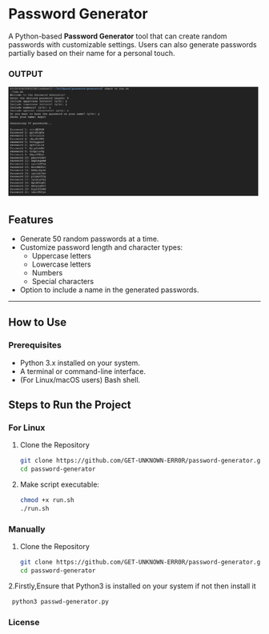# Password Generator

A Python-based **Password Generator** tool that can create random passwords with customizable settings. Users can also generate passwords partially based on their name for a personal touch.

### OUTPUT

![passwd image](passwd.png)

## Features
- Generate 50 random passwords at a time.
- Customize password length and character types:
  - Uppercase letters
  - Lowercase letters
  - Numbers
  - Special characters
- Option to include a name in the generated passwords.

---

## How to Use

### Prerequisites
- Python 3.x installed on your system.
- A terminal or command-line interface.
- (For Linux/macOS users) Bash shell.

## Steps to Run the Project

### For Linux

1. Clone the Repository 
   ```bash
   git clone https://github.com/GET-UNKNOWN-ERR0R/password-generator.git
   cd password-generator
2. Make script executable:
   ```bash
   chmod +x run.sh
   ./run.sh
### Manually 

1. Clone the Repository 
   ```bash
   git clone https://github.com/GET-UNKNOWN-ERR0R/password-generator.git
   cd password-generator

2.Firstly,Ensure that Python3 is installed on your system if not then install it
  ```bash
   python3 passwd-generator.py
  ```
### License

   
